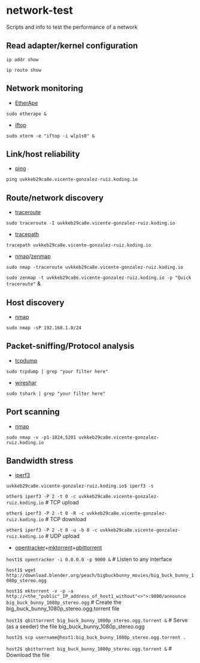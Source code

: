 # network-test
Scripts and info to test the performance of a network

## Read adapter/kernel configuration

`ip addr show`

`ip route show`

## Network monitoring
* [EtherApe](http://etherape.sourceforge.net)

`sudo etherape &`

* [iftop](http://www.ex-parrot.com/pdw/iftop)

`sudo xterm -e "iftop -i wlp1s0" &`

## Link/host reliability
* [ping](http://linux.die.net/man/8/ping)

`ping uvkkeb29ca8e.vicente-gonzalez-ruiz.koding.io`

## Route/network discovery
* [traceroute](http://linux.die.net/man/8/traceroute)

`sudo traceroute -I uvkkeb29ca8e.vicente-gonzalez-ruiz.koding.io`

* [tracepath](http://linux.die.net/man/8/tracepath)

`tracepath uvkkeb29ca8e.vicente-gonzalez-ruiz.koding.io`

* [nmap](https://nmap.org)/[zenmap](https://nmap.org/zenmap)

`sudo nmap -traceroute uvkkeb29ca8e.vicente-gonzalez-ruiz.koding.io`

`sudo zenmap -t uvkkeb29ca8e.vicente-gonzalez-ruiz.koding.io -p "Quick traceroute"` &

## Host discovery
* [nmap](https://nmap.org)

`sudo nmap -sP 192.168.1.0/24`

## Packet-sniffing/Protocol analysis
* [tcpdump](http://www.tcpdump.org)
 
`sudo tcpdump | grep "your filter here"`

* [wireshar](https://www.wireshark.org)

`sudo tshark | grep "your filter here"`

## Port scanning
* [nmap](https://nmap.org)

`sudo nmap -v -p1-1024,5201 uvkkeb29ca8e.vicente-gonzalez-ruiz.koding.io`

## Bandwidth stress
* [iperf3](https://github.com/esnet/iperf)

`uvkkeb29ca8e.vicente-gonzalez-ruiz.koding.io$ iperf3 -s`

`other$ iperf3 -P 2 -t 0 -c uvkkeb29ca8e.vicente-gonzalez-ruiz.koding.io` # TCP upload 

`other$ iperf3 -P 2 -t 0 -R -c uvkkeb29ca8e.vicente-gonzalez-ruiz.koding.io` # TCP download

`other$ iperf3 -P 2 -t 0 -u -b 0 -c uvkkeb29ca8e.vicente-gonzalez-ruiz.koding.io` # UDP upload


* [opentracker](http://erdgeist.org/arts/software/opentracker)+[mktorrent](http://mktorrent.sourceforge.net)+[qbittorrent](http://www.qbittorrent.org)

`host1$ opentracker -i 0.0.0.0 -p 9000 &` # Listen to any interface

`host1$ wget http://download.blender.org/peach/bigbuckbunny_movies/big_buck_bunny_1080p_stereo.ogg`

`host1$ mktorrent -v -p -a http://<the_"public"_IP_address_of_host1_without"<>">:9000/announce big_buck_bunny_1080p_stereo.ogg` # Create the big_buck_bunny_1080p_stereo.ogg.torrent file

`host1$ qbittorrent big_buck_bunny_1080p_stereo.ogg.torrent &` # Serve (as a seeder) the file big_buck_bunny_1080p_stereo.ogg

`host2$ scp username@host1:big_buck_bunny_1080p_stereo.ogg.torrent .`

`host2$ qbittorrent big_buck_bunny_1080p_stereo.ogg.torrent &` # Download the file

